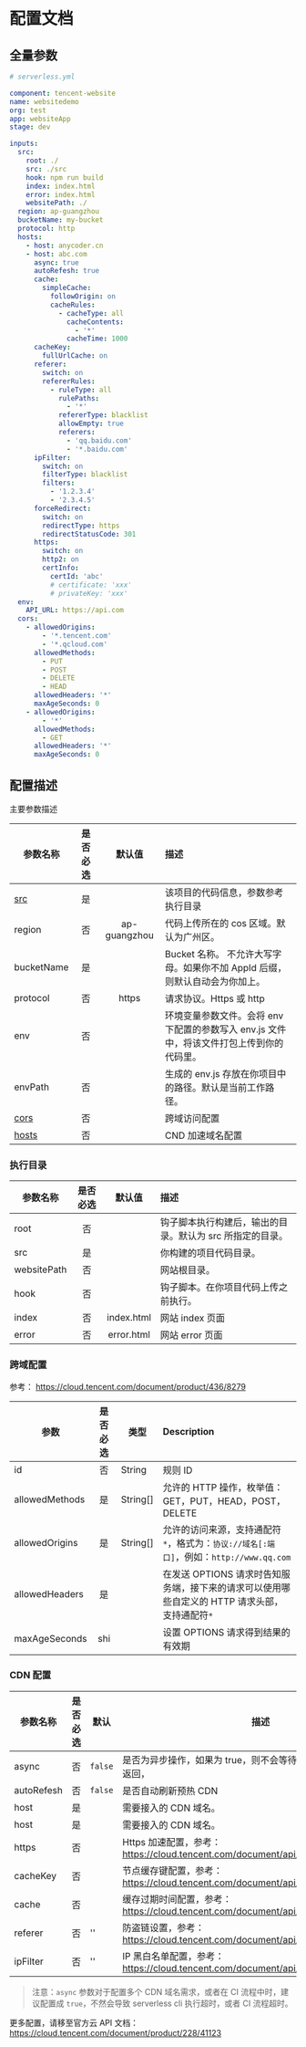 # 配置文档

## 全量参数

```yml
# serverless.yml

component: tencent-website
name: websitedemo
org: test
app: websiteApp
stage: dev

inputs:
  src:
    root: ./
    src: ./src
    hook: npm run build
    index: index.html
    error: index.html
    websitePath: ./
  region: ap-guangzhou
  bucketName: my-bucket
  protocol: http
  hosts:
    - host: anycoder.cn
    - host: abc.com
      async: true
      autoRefesh: true
      cache:
        simpleCache:
          followOrigin: on
          cacheRules:
            - cacheType: all
              cacheContents:
                - '*'
              cacheTime: 1000
      cacheKey:
        fullUrlCache: on
      referer:
        switch: on
        refererRules:
          - ruleType: all
            rulePaths:
              - '*'
            refererType: blacklist
            allowEmpty: true
            referers:
              - 'qq.baidu.com'
              - '*.baidu.com'
      ipFilter:
        switch: on
        filterType: blacklist
        filters:
          - '1.2.3.4'
          - '2.3.4.5'
      forceRedirect:
        switch: on
        redirectType: https
        redirectStatusCode: 301
      https:
        switch: on
        http2: on
        certInfo:
          certId: 'abc'
          # certificate: 'xxx'
          # privateKey: 'xxx'
  env:
    API_URL: https://api.com
  cors:
    - allowedOrigins:
        - '*.tencent.com'
        - '*.qcloud.com'
      allowedMethods:
        - PUT
        - POST
        - DELETE
        - HEAD
      allowedHeaders: '*'
      maxAgeSeconds: 0
    - allowedOrigins:
        - '*'
      allowedMethods:
        - GET
      allowedHeaders: '*'
      maxAgeSeconds: 0
```

## 配置描述

主要参数描述

| 参数名称                        | 是否必选 |    默认值    | 描述                                                                                      |
| ------------------------------- | :------: | :----------: | :---------------------------------------------------------------------------------------- |
| [src](#code-param-description)  |    是    |              | 该项目的代码信息，参数参考执行目录                                                        |
| region                          |    否    | ap-guangzhou | 代码上传所在的 cos 区域。默认为广州区。                                                   |
| bucketName                      |    是    |              | Bucket 名称。 不允许大写字母。如果你不加 AppId 后缀，则默认自动会为你加上。               |
| protocol                        |    否    |    https     | 请求协议。Https 或 http                                                                   |
| env                             |    否    |              | 环境变量参数文件。会将 env 下配置的参数写入 env.js 文件中，将该文件打包上传到你的代码里。 |
| envPath                         |    否    |              | 生成的 env.js 存放在你项目中的路径。默认是当前工作路径。                                  |
| [cors](#cors-param-description) |    否    |              | 跨域访问配置                                                                              |
| [hosts](#CDN-配置)              |    否    |              | CND 加速域名配置                                                                          |

### 执行目录

| 参数名称    | 是否必选 |   默认值   | 描述                                                      |
| ----------- | :------: | :--------: | :-------------------------------------------------------- |
| root        |    否    |            | 钩子脚本执行构建后，输出的目录。默认为 src 所指定的目录。 |
| src         |    是    |            | 你构建的项目代码目录。                                    |
| websitePath |    否    |            | 网站根目录。                                              |
| hook        |    否    |            | 钩子脚本。在你项目代码上传之前执行。                      |
| index       |    否    | index.html | 网站 index 页面                                           |
| error       |    否    | error.html | 网站 error 页面                                           |

### 跨域配置

参考： https://cloud.tencent.com/document/product/436/8279

| 参数           | 是否必选 | 类型     | Description                                                                                    |
| -------------- | :------: | -------- | :--------------------------------------------------------------------------------------------- |
| id             |    否    | String   | 规则 ID                                                                                        |
| allowedMethods |    是    | String[] | 允许的 HTTP 操作，枚举值：GET，PUT，HEAD，POST，DELETE                                         |
| allowedOrigins |    是    | String[] | 允许的访问来源，支持通配符`*`，格式为：`协议://域名[:端口]`，例如：`http://www.qq.com`         |
| allowedHeaders |    是    |          | 在发送 OPTIONS 请求时告知服务端，接下来的请求可以使用哪些自定义的 HTTP 请求头部，支持通配符`*` |
| maxAgeSeconds  |   shi    |          | 设置 OPTIONS 请求得到结果的有效期                                                              |

### CDN 配置

| 参数名称   | 是否必选 | 默认    | 描述                                                                              |
| ---------- | -------- | ------- | --------------------------------------------------------------------------------- |
| async      | 否       | `false` | 是否为异步操作，如果为 true，则不会等待 CDN 创建或更新成功再返回，                |
| autoRefesh | 否       | `false` | 是否自动刷新预热 CDN                                                              |
| host       | 是       |         | 需要接入的 CDN 域名。                                                             |
| host       | 是       |         | 需要接入的 CDN 域名。                                                             |
| https      | 否       |         | Https 加速配置，参考：https://cloud.tencent.com/document/api/228/30987#Https      |
| cacheKey   | 否       |         | 节点缓存键配置，参考：https://cloud.tencent.com/document/api/228/30987#CacheKey   |
| cache      | 否       |         | 缓存过期时间配置，参考： https://cloud.tencent.com/document/api/228/30987#Cache   |
| referer    | 否       | ''      | 防盗链设置，参考： https://cloud.tencent.com/document/api/228/30987#Referer       |
| ipFilter   | 否       | ''      | IP 黑白名单配置，参考： https://cloud.tencent.com/document/api/228/30987#IpFilter |

> 注意：`async` 参数对于配置多个 CDN 域名需求，或者在 CI 流程中时，建议配置成 `true`，不然会导致 serverless cli 执行超时，或者 CI 流程超时。

更多配置，请移至官方云 API 文档：https://cloud.tencent.com/document/product/228/41123
